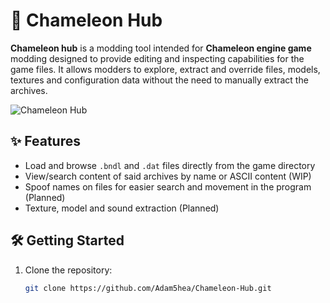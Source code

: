 # 🦎 Chameleon Hub

**Chameleon hub** is a modding tool intended for **Chameleon engine game** modding designed to provide editing and inspecting capabilities for the game files. It allows modders to explore, extract and override files, models, textures and configuration data without the need to manually extract the archives.

![Chameleon Hub](./chameleon-hub-banner.svg)

## ✨ Features
- Load and browse `.bndl` and `.dat` files directly from the game directory
- View/search content of said archives by name or ASCII content (WIP)
- Spoof names on files for easier search and movement in the program (Planned)
- Texture, model and sound extraction (Planned)

## 🛠 Getting Started

1. Clone the repository:
   ```bash
   git clone https://github.com/Adam5hea/Chameleon-Hub.git
